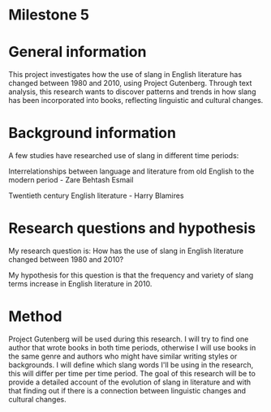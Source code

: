 # Milestone 5

# General information
This project investigates how the use of slang in English literature has changed between 1980 and 2010, using Project Gutenberg. Through text analysis, this research wants to discover patterns and trends in how slang has been incorporated into books, reflecting linguistic and cultural changes.

# Background information
A few studies have researched use of slang in different time periods:

Interrelationships between language and literature from old English to the modern period - Zare Behtash Esmail

Twentieth century English literature - Harry Blamires

# Research questions and hypothesis
My research question is: How has the use of slang in English literature changed between 1980 and 2010?

My hypothesis for this question is that the frequency and variety of slang terms increase in English literature in 2010.

# Method
Project Gutenberg will be used during this research. I will try to find one author that wrote books in both time periods, otherwise I will use books in the same genre and authors who might have similar writing styles or backgrounds. I will define which slang words I'll be using in the research, this will differ per time per time period. 
The goal of this research will be to provide a detailed account of the evolution of slang in literature and with that finding out if there is a connection between linguistic changes and cultural changes.
